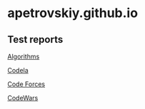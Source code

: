 # apetrovskiy.github.io

## Test reports
[Algorithms](https://apetrovskiy.github.io/testAlgo)

[Codela](https://apetrovskiy.github.io/testCode)

[Code Forces](https://apetrovskiy.github.io/testCoFo)

[CodeWars](https://apetrovskiy.github.io/testCoWa)
